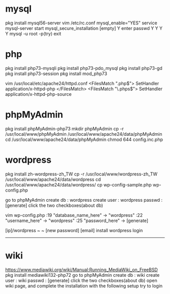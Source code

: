 # mysql
pkg install mysql56-server
vim /etc/rc.conf
	mysql_enable="YES"
service mysql-server start
mysql_secure_installation
	[empty]
	Y
	enter passwd
	Y
	Y
	Y
	Y
mysql -u root -p(try)
	exit

# php
pkg install php73-mysqli
pkg install php73-pdo_mysql
pkg install php73-gd
pkg install php73-session
pkg install mod_php73

vim /usr/local/etc/apache24/httpd.conf
	<FilesMatch "\.php$">
    		SetHandler application/x-httpd-php
	</FilesMatch>
	<FilesMatch "\.phps$">
    		SetHandler application/x-httpd-php-source
	</FilesMatch>

# phpMyAdmin
pkg install phpMyAdmin-php73
mkdir phpMyAdmin
cp -r /usr/local/www/phpMyAdmin /usr/local/www/apache24/data/phpMyAdmin
cd /usr/local/www/apache24/data/phpMyAdmin
chmod 644 config.inc.php

# wordpress
pkg install zh-wordpress-zh_TW
cp -r /usr/local/www/wordpress-zh_TW /usr/local/www/apache24/data/wordpress
cd /usr/local/www/apache24/data/wordpress/
cp wp-config-sample.php wp-config.php

go to phpMyAdmin
	create db : wordpress
	create user : wordpress
	passwd : [generate]
	click the two checkboxes(about db)

vim wp-config.php
	:19 "database_name_here" -> "wordpress"
	:22 "username_here" -> "wordpress"
	:25 "password_here" -> [generate]

[ip]/wordpress
	~
	~
	[new password]
	[email]
	install wordpress
	login

  ---
 # wiki
https://www.mediawiki.org/wiki/Manual:Running_MediaWiki_on_FreeBSD
pkg install mediawiki132-php72
go to phpMyAdmin
	create db : wiki
	create user : wiki
	passwd : [generate]
	click the two checkboxes(about db)
open wiki page, and complete the installation with the following setup
try to login
